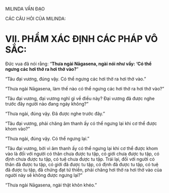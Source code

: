 MILINDA VẤN ĐẠO

CÁC CÂU HỎI CỦA MILINDA:

# VII. PHẨM XÁC ĐỊNH CÁC PHÁP VÔ SẮC:

Đức vua đã nói rằng: “**Thưa ngài Nāgasena, ngài nói như vầy: ‘Có thể ngưng các hơi thở ra hơi thở vào?**”

“Tâu đại vương, đúng vậy. Có thể ngưng các hơi thở ra hơi thở vào.”

“Thưa ngài Nāgasena, làm thế nào có thể ngưng các hơi thở ra hơi thở vào?”

“Tâu đại vương, đại vương nghĩ gì về điều này? Đại vương đã được nghe trước đây người nào đang ngáy không?”

“Thưa ngài, đúng vậy. Đã được nghe trước đây.”

“Tâu đại vương, phải chăng âm thanh ấy có thể ngưng lại khi cơ thể được khom vào?”

“Thưa ngài, đúng vậy. Có thể ngưng lại.”

“Tâu đại vương, bởi vì âm thanh ấy có thể ngưng lại khi cơ thể được khom vào là đối với người có thân chưa được tu tập, có giới chưa được tu tập, có định chưa được tu tập, có tuệ chưa được tu tập. Trái lại, đối với người có thân đã được tu tập, có giới đã được tu tập, có định đã được tu tập, có tuệ đã được tu tập, đã chứng đạt tứ thiền, phải chăng hơi thở ra hơi thở vào của người này sẽ không được ngưng lại?”

“Thưa ngài Nāgasena, ngài thật khôn khéo.”
